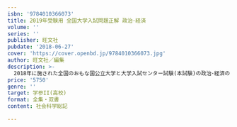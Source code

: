 ```yaml
---
isbn: '9784010366073'
title: 2019年受験用 全国大学入試問題正解 政治･経済
volume: ''
series: ''
publisher: 旺文社
pubdate: '2018-06-27'
cover: 'https://cover.openbd.jp/9784010366073.jpg'
author: 旺文社／編集
description: >-
  2018年に施された全国のおもな国公立大学と大学入試センター試験(本試験)の政治･経済の問題を収録し、研究と解答を詳細に掲載しています。また、｢2018年大学入学試験の出題傾向と2019年の受験対策｣｢内容別問題一覧｣も収録しています。大学受験対策書としてだけでなく入試資料としても高い評価を得ています。
price: '5750'
genre: ''
target: 学参II(高校)
format: 全集・双書
content: 社会科学総記

---
```

